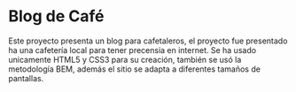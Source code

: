 # Blog de Café
Este proyecto presenta un blog para cafetaleros, el proyecto fue presentado ha una cafetería local para tener precensia en internet.
Se ha usado unicamente HTML5 y CSS3 para su creación, también se usó la metodología BEM, además el sitio se adapta a diferentes tamaños de pantallas.
